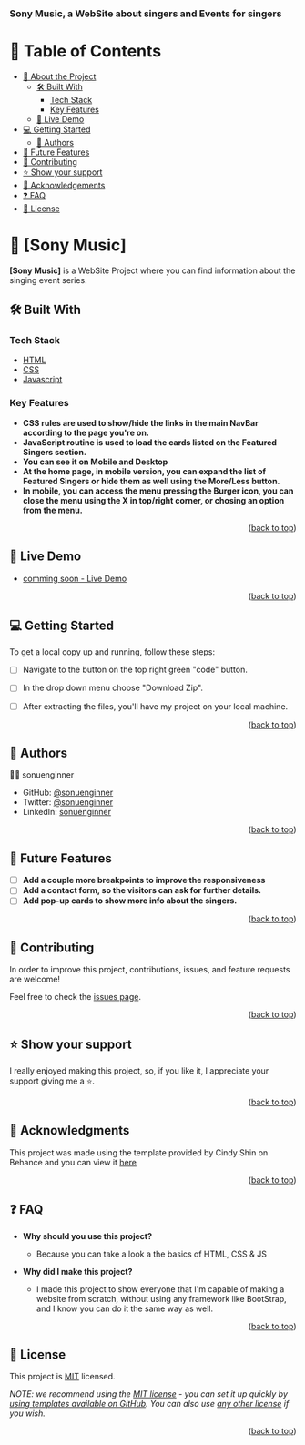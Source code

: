 

  <h3><b>Sony Music, a WebSite about singers  and Events for singers</b></h3>



# 📗 Table of Contents

- [📖 About the Project](#about-project)
  - [🛠 Built With](#built-with)
    - [Tech Stack](#tech-stack)
    - [Key Features](#key-features)
  - [🚀 Live Demo](#live-demo)
- [💻 Getting Started](#getting-started)
  - [👥 Authors](#authors)
- [🔭 Future Features](#future-features)
- [🤝 Contributing](#contributing)
- [⭐️ Show your support](#support)
- [🙏 Acknowledgements](#acknowledgements)
- [❓ FAQ](#faq)
- [📝 License](#license)

# 📖 [Sony Music] <a name="about-project"></a>

**[Sony Music]** is a WebSite Project where you can find information about the singing event series.

## 🛠 Built With <a name="built-with"></a>

### Tech Stack <a name="tech-stack"></a>

  <ul>
    <li><a href="https://developer.mozilla.org/en-US/docs/Web/HTML">HTML</a></li>
    <li><a href="https://developer.mozilla.org/en-US/docs/Web/CSS">CSS</a></li>
    <li><a href="https://developer.mozilla.org/en-US/docs/Web/JavaScript">Javascript</a></li>
  </ul>


### Key Features <a name="key-features"></a>

- **CSS rules are used to show/hide the links in the main NavBar according to the page you're on.**
- **JavaScript routine is used to load the cards listed on the Featured Singers section.**
- **You can see it on Mobile and Desktop**
- **At the home page, in mobile version, you can expand the list of Featured Singers or hide them as well using the More/Less button.**
- **In mobile, you can access the menu pressing the Burger icon, you can close the menu using the X in top/right corner, or chosing an option from the menu.**


<p align="right">(<a href="#readme-top">back to top</a>)</p>


## 🚀 Live Demo <a name="live-demo"></a>

- [comming soon - Live Demo]()


<p align="right">(<a href="#readme-top">back to top</a>)</p>


## 💻 Getting Started <a name="getting-started"></a>

To get a local copy up and running, follow these steps:

- [ ] Navigate to the button on the top right green "code" button.
- [ ] In the drop down menu choose "Download Zip".
- [ ] After extracting the files, you'll have my project on your local machine.


<p align="right">(<a href="#readme-top">back to top</a>)</p>


## 👥 Authors <a name="authors"></a>

👨‍💻 sonuenginner

- GitHub: [@sonuenginner](https://github.com/sonuengineer)
- Twitter: [@sonuenginner](https://twitter.com/)
- LinkedIn: [sonuenginner](https://linkedin.com/in/)


<p align="right">(<a href="#readme-top">back to top</a>)</p>


## 🔭 Future Features <a name="future-features"></a>

- [ ] **Add a couple more breakpoints to improve the responsiveness**
- [ ] **Add a contact form, so the visitors can ask for further details.**
- [ ] **Add pop-up cards to show more info about the singers.**

<p align="right">(<a href="#readme-top">back to top</a>)</p>


## 🤝 Contributing <a name="contributing"></a>

In order to improve this project, contributions, issues, and feature requests are welcome!

Feel free to check the [issues page](../../issues/).


<p align="right">(<a href="#readme-top">back to top</a>)</p>


## ⭐️ Show your support <a name="support"></a>

I really enjoyed making this project, so, if you like it, I appreciate your support giving me a ⭐.


<p align="right">(<a href="#readme-top">back to top</a>)</p>


## 🙏 Acknowledgments <a name="acknowledgements"></a>

This project was made using the template provided by Cindy Shin on Behance and you can view it [here](https://www.behance.net/gallery/29845175/CC-Global-Summit-2015)


<p align="right">(<a href="#readme-top">back to top</a>)</p>

## ❓ FAQ <a name="faq"></a>

- **Why should you use this project?**

  - Because you can take a look a the basics of HTML, CSS & JS

- **Why did I make this project?**

  - I made this project to show everyone that I'm capable of making a website from scratch, without using any framework like BootStrap, and I know you can do it the same way as well.


<p align="right">(<a href="#readme-top">back to top</a>)</p>


## 📝 License <a name="license"></a>

This project is [MIT](./LICENSE) licensed.

_NOTE: we recommend using the [MIT license](https://choosealicense.com/licenses/mit/) - you can set it up quickly by [using templates available on GitHub](https://docs.github.com/en/communities/setting-up-your-project-for-healthy-contributions/adding-a-license-to-a-repository). You can also use [any other license](https://choosealicense.com/licenses/) if you wish._

<p align="right">(<a href="#readme-top">back to top</a>)</p>
